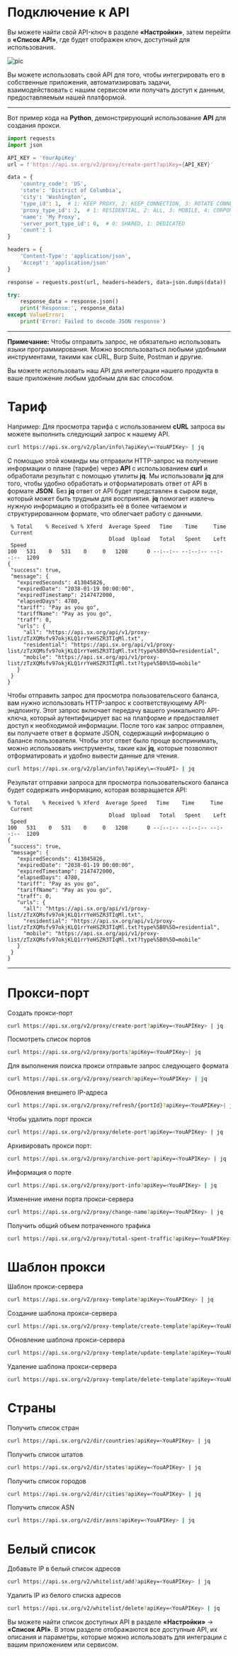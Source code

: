 
# Подключение к API

Вы можете найти свой API-ключ в разделе **«Настройки»**, затем перейти в **«Список API»**, где будет отображен ключ, доступный для использования.

![pic](../../assets/pic.png)

Вы можете использовать свой API для того, чтобы интегрировать его в собственные приложения, автоматизировать задачи, взаимодействовать с нашим сервисом или получать доступ к данным, предоставляемым нашей платформой.

----

Вот пример кода на **Python**, демонстрирующий использование **API** для создания прокси.

```python
import requests
import json

API_KEY = 'YourApiKey'
url = f'https://api.sx.org/v2/proxy/create-port?apiKey={API_KEY}'

data = {
    'country_code': 'US',
    'state': 'District of Columbia',
    'city': 'Washington',
    'type_id': 1,  # 1: KEEP PROXY, 2: KEEP_CONNECTION, 3: ROTATE CONNECTION
    'proxy_type_id': 2,  # 1: RESIDENTIAL, 2: ALL, 3: MOBILE, 4: CORPORATE
    'name': 'My Proxy',
    'server_port_type_id': 0,  # 0: SHARED, 1: DEDICATED
    'count': 1
}

headers = {
    'Content-Type': 'application/json',
    'Accept': 'application/json'
}

response = requests.post(url, headers=headers, data=json.dumps(data))

try:
    response_data = response.json()
    print('Response:', response_data)
except ValueError:
    print('Error: Failed to decode JSON response')
```

---

**Примечание:** Чтобы отправить запрос, не обязательно использовать языки программирования. Можно воспользоваться любыми удобными инструментами, такими как cURL, Burp Suite, Postman и другие.

Вы можете использовать наш API для интеграции нашего продукта в ваше приложение любым удобным для вас способом.

# Тариф

Например: Для просмотра тарифа с использованием **cURL** запроса вы можете выполнить следующий запрос к нашему API.

```bash
curl https://api.sx.org/v2/plan/info\?apiKey\=<YouAPIKey> | jq
```

С помощью этой команды мы отправили HTTP-запрос на получение информации о плане (тарифе) через **API** с использованием **curl** и обработали результат с помощью утилиты **jq**. Мы использовали **jq** для того, чтобы удобно обработать и отформатировать ответ от API в формате **JSON**. Без **jq** ответ от API будет представлен в сыром виде, который может быть трудным для восприятия. **jq** помогает извлечь нужную информацию и отобразить её в более читаемом и структурированном формате, что облегчает работу с данными.

```
 % Total    % Received % Xferd  Average Speed   Time    Time     Time  Current  
                                Dload  Upload   Total   Spent    Left  Speed  
100   531    0   531    0     0   1208      0 --:--:-- --:--:-- --:--:--  1209  
{  
 "success": true,  
 "message": {  
   "expiredSeconds": 413045826,  
   "expiredDate": "2038-01-19 00:00:00",  
   "expiredTimestamp": 2147472000,  
   "elapsedDays": 4780,  
   "tariff": "Pay as you go",  
   "tariffName": "Pay as you go",  
   "traff": 0,  
   "urls": {  
     "all": "https://api.sx.org/api/v1/proxy-list/zTzXQMsfv97okjKLQ1rrYeHSZR3TIqMl.txt",  
     "residential": "https://api.sx.org/api/v1/proxy-list/zTzXQMsfv97okjKLQ1rrYeHSZR3TIqMl.txt?type%5B0%5D=residential",  
     "mobile": "https://api.sx.org/api/v1/proxy-list/zTzXQMsfv97okjKLQ1rrYeHSZR3TIqMl.txt?type%5B0%5D=mobile"  
   }  
 }  
}
```


Чтобы отправить запрос для просмотра пользовательского баланса, вам нужно использовать HTTP-запрос к соответствующему API-эндпоинту. Этот запрос включает передачу вашего уникального API-ключа, который аутентифицирует вас на платформе и предоставляет доступ к необходимой информации. После того как запрос отправлен, вы получаете ответ в формате JSON, содержащий информацию о балансе пользователя. Чтобы этот ответ было проще воспринимать, можно использовать инструменты, такие как **jq**, которые позволяют отформатировать и удобно вывести данные для чтения.

```bash
curl https://api.sx.org/v2/plan/info\?apiKey\=<YouAPI> | jq	

```

Результат отправки запроса для просмотра пользовательского баланса будет содержать информацию, которая возвращается API:

```
% Total    % Received % Xferd  Average Speed   Time    Time     Time  Current  
                                Dload  Upload   Total   Spent    Left  Speed  
100   531    0   531    0     0   1208      0 --:--:-- --:--:-- --:--:--  1209  
{  
 "success": true,  
 "message": {  
   "expiredSeconds": 413045826,  
   "expiredDate": "2038-01-19 00:00:00",  
   "expiredTimestamp": 2147472000,  
   "elapsedDays": 4780,  
   "tariff": "Pay as you go",  
   "tariffName": "Pay as you go",  
   "traff": 0,  
   "urls": {  
     "all": "https://api.sx.org/api/v1/proxy-list/zTzXQMsfv97okjKLQ1rrYeHSZR3TIqMl.txt",  
     "residential": "https://api.sx.org/api/v1/proxy-list/zTzXQMsfv97okjKLQ1rrYeHSZR3TIqMl.txt?type%5B0%5D=residential",  
     "mobile": "https://api.sx.org/api/v1/proxy-list/zTzXQMsfv97okjKLQ1rrYeHSZR3TIqMl.txt?type%5B0%5D=mobile"  
   }  
 }  
}
```

---

# Прокси-порт

Создать прокси-порт

```bash
curl https://api.sx.org/v2/proxy/create-port?apiKey=<YouAPIKey> | jq
```

Посмотреть список портов

```bash
curl https://api.sx.org/v2/proxy/ports?apiKey=<YouAPIKey>| jq
```

Для выполнения поиска прокси отправьте запрос следующего формата

```bash
curl https://api.sx.org/v2/proxy/search?apiKey=<YouAPIKey> | jq
```

Обновления внешнего IP-адреса

```bash
curl https://api.sx.org/v2/proxy/refresh/{portId}?apiKey=<YouAPIKey>| jq
```

Чтобы удалить порт прокси

```bash
curl https://api.sx.org/v2/proxy/delete-port?apiKey=<YouAPIKey> | jq
```

Архивировать прокси порт:

```bash
curl https://api.sx.org/v2/proxy/archive-port?apiKey=<YouAPIKey> | jq
```

Информация о порте

```bash
curl https://api.sx.org/v2/proxy/port-info?apiKey=<YouAPIKey> | jq
```

Изменение имени порта прокси-сервера

```bash
curl https://api.sx.org/v2/proxy/change-name?apiKey=<YouAPIKey> | jq 
```

Получить общий объем потраченного трафика

```bash
curl https://api.sx.org/v2/proxy/total-spent-traffic?apiKey=<YouAPIKey> | jq
```

# Шаблон прокси

Шаблон прокси-сервера

```bash
curl https://api.sx.org/v2/proxy-template?apiKey=<YouAPIKey> | jq
```

Создание шаблона прокси-сервера

```bash
curl https://api.sx.org/v2/proxy-template/create-template?apiKey=<YouAPIKey> | jq
```

Обновление шаблона прокси-сервера

```bash
curl https://api.sx.org/v2/proxy-template/update-template?apiKey=<YouAPIKey> | jq
```

Удаление шаблона прокси-сервера

```bash
curl https://api.sx.org/v2/proxy-template/delete-template?apiKey=<YouAPIKey> | jq
```

# Страны

Получить список стран

```bash
curl https://api.sx.org/v2/dir/countries?apiKey=<YouAPIKey> | jq
```

Получить список штатов

```bash
curl https://api.sx.org/v2/dir/states?apiKey=<YouAPIKey> | jq
```

Получить список городов

```bash
curl https://api.sx.org/v2/dir/cities?apiKey=<YouAPIKey> | jq
```

Получить список ASN

```bash
curl https://api.sx.org/v2/dir/asns?apiKey=<YouAPIKey> | jq
```

# Белый список

Добавьте IP в белый список адресов

```bash
curl https://api.sx.org/v2/whitelist/add?apiKey=<YouAPIKey> | jq
```

Удалить IP из белого списка адресов

```bash
curl https://api.sx.org/v2/whitelist/delete?apiKey=<YouAPIKey> | jq
```

 Вы можете найти список доступных API в разделе **«Настройки»** -> **«Список API»**. В этом разделе отображаются все доступные API, их описания и параметры, которые можно использовать для интеграции с вашим приложением или сервисом.


